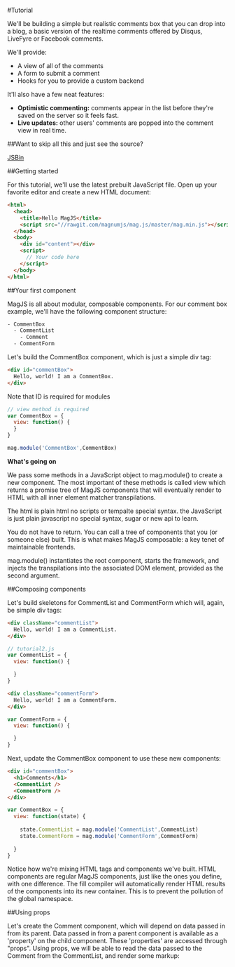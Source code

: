 #Tutorial

We'll be building a simple but realistic comments box that you can drop into a blog, a basic version of the realtime comments offered by Disqus, LiveFyre or Facebook comments.

We'll provide:

* A view of all of the comments
* A form to submit a comment
* Hooks for you to provide a custom backend

It'll also have a few neat features:

* **Optimistic commenting:** comments appear in the list before they're saved on the server so it feels fast.
* **Live updates:** other users' comments are popped into the comment view in real time.

##Want to skip all this and just see the source?

[JSBin](http://jsbin.com/licerahipi/edit?js,output)

##Getting started

For this tutorial, we'll use the latest prebuilt JavaScript file. Open up your favorite editor and create a new HTML document:

```html
<html>
  <head>
    <title>Hello MagJS</title>
    <script src="//rawgit.com/magnumjs/mag.js/master/mag.min.js"></script>
  </head>
  <body>
    <div id="content"></div>
    <script>
      // Your code here
    </script>
  </body>
</html>
```

##Your first component

MagJS is all about modular, composable components. For our comment box example, we'll have the following component structure:

```html
- CommentBox
  - CommentList
    - Comment
  - CommentForm
```

Let's build the CommentBox component, which is just a simple div tag:

```html
<div id="commentBox">
  Hello, world! I am a CommentBox.
</div>
```

Note that ID is required for modules

```javascript
// view method is required
var CommentBox = {
  view: function() {
  }
}

mag.module('CommentBox',CommentBox)
```

**What's going on**

We pass some methods in a JavaScript object to mag.module() to create a new component. The most important of these methods is called view which returns a promise tree of MagJS components that will eventually render to HTML with all inner element matcher transpilations.

The html is plain html no scripts or tempalte special syntax. the JavaScript is just plain javascript no special syntax, sugar or new api to learn.

You do not have to return. You can call a tree of components that you (or someone else) built. This is what makes MagJS composable: a key tenet of maintainable frontends.

mag.module() instantiates the root component, starts the framework, and injects the transpilations into the associated DOM element, provided as the second argument.

##Composing components

Let's build skeletons for CommentList and CommentForm which will, again, be simple div tags:

```html
<div className="commentList">
  Hello, world! I am a CommentList.
</div>
```

```javascript
// tutorial2.js
var CommentList = {
  view: function() {

  }
}
```
```html
<div className="commentForm">
  Hello, world! I am a CommentForm.
</div>
```

```javascript
var CommentForm = {
  view: function() {

  }
}
```

Next, update the CommentBox component to use these new components:

```html
<div id="commentBox">
  <h1>Comments</h1>
  <CommentList />
  <CommentForm />
</div>
```

```javascript
var CommentBox = {
  view: function(state) {
  
    state.CommentList = mag.module('CommentList',CommentList)
    state.CommentForm = mag.module('CommentForm',CommentForm)
    
  }
}
```

Notice how we're mixing HTML tags and components we've built. HTML components are regular MagJS components, just like the ones you define, with one difference. The fill compiler will automatically render HTML results of the components into its new container. This is to prevent the pollution of the global namespace.

##Using props

Let's create the Comment component, which will depend on data passed in from its parent. Data passed in from a parent component is available as a 'property' on the child component. These 'properties' are accessed through "props". Using props, we will be able to read the data passed to the Comment from the CommentList, and render some markup:
